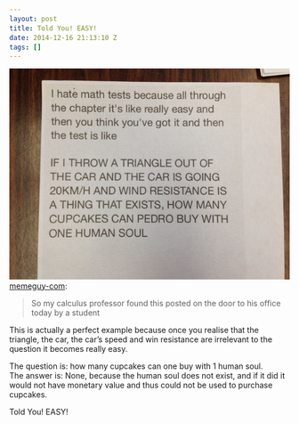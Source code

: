 ```yaml
---
layout: post
title: Told You! EASY!
date: 2014-12-16 21:13:10 Z
tags: []
---
```

![](/media/2014/12/105379246984.jpg)
[memeguy-com](http://memeguy-com.tumblr.com/post/101790254698/so-my-calculus-professor-found-this-posted-on-the):

> So my calculus professor found this posted on the door to his office today by a student

This is actually a perfect example because once you realise that the triangle, the car, the car’s speed and win resistance are irrelevant to the question it becomes really easy.

The question is: how many cupcakes can one buy with 1 human soul.  
The answer is: None, because the human soul does not exist, and if it did it would not have monetary value and thus could not be used to purchase cupcakes.

Told You! EASY!
